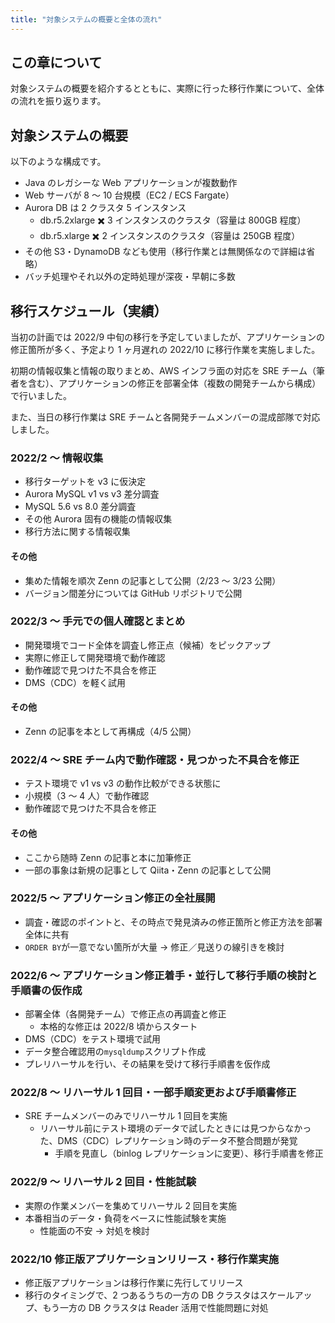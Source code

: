 ```yaml
---
title: "対象システムの概要と全体の流れ"
---
```


## この章について

対象システムの概要を紹介するとともに、実際に行った移行作業について、全体の流れを振り返ります。

## 対象システムの概要

以下のような構成です。

- Java のレガシーな Web アプリケーションが複数動作
- Web サーバが 8 〜 10 台規模（EC2 / ECS Fargate）
- Aurora DB は 2 クラスタ 5 インスタンス
  - db.r5.2xlarge ✖️ 3 インスタンスのクラスタ（容量は 800GB 程度）
  - db.r5.xlarge ✖️ 2 インスタンスのクラスタ（容量は 250GB 程度）
- その他 S3・DynamoDB なども使用（移行作業とは無関係なので詳細は省略）
- バッチ処理やそれ以外の定時処理が深夜・早朝に多数

## 移行スケジュール（実績）

当初の計画では 2022/9 中旬の移行を予定していましたが、アプリケーションの修正箇所が多く、予定より 1 ヶ月遅れの 2022/10 に移行作業を実施しました。

初期の情報収集と情報の取りまとめ、AWS インフラ面の対応を SRE チーム（筆者を含む）、アプリケーションの修正を部署全体（複数の開発チームから構成）で行いました。

また、当日の移行作業は SRE チームと各開発チームメンバーの混成部隊で対応しました。

### 2022/2 〜 情報収集

- 移行ターゲットを v3 に仮決定
- Aurora MySQL v1 vs v3 差分調査
- MySQL 5.6 vs 8.0 差分調査
- その他 Aurora 固有の機能の情報収集
- 移行方法に関する情報収集

#### その他

- 集めた情報を順次 Zenn の記事として公開（2/23 〜 3/23 公開）
- バージョン間差分については GitHub リポジトリで公開

### 2022/3 〜 手元での個人確認とまとめ

- 開発環境でコード全体を調査し修正点（候補）をピックアップ
- 実際に修正して開発環境で動作確認
- 動作確認で見つけた不具合を修正
- DMS（CDC）を軽く試用

#### その他

- Zenn の記事を本として再構成（4/5 公開）

### 2022/4 〜 SRE チーム内で動作確認・見つかった不具合を修正

- テスト環境で v1 vs v3 の動作比較ができる状態に
- 小規模（3 〜 4 人）で動作確認
- 動作確認で見つけた不具合を修正

#### その他

- ここから随時 Zenn の記事と本に加筆修正
- 一部の事象は新規の記事として Qiita・Zenn の記事として公開

### 2022/5 〜 アプリケーション修正の全社展開

- 調査・確認のポイントと、その時点で発見済みの修正箇所と修正方法を部署全体に共有
- `ORDER BY`が一意でない箇所が大量 → 修正／見送りの線引きを検討

### 2022/6 〜 アプリケーション修正着手・並行して移行手順の検討と手順書の仮作成

- 部署全体（各開発チーム）で修正点の再調査と修正
  - 本格的な修正は 2022/8 頃からスタート
- DMS（CDC）をテスト環境で試用
- データ整合確認用の`mysqldump`スクリプト作成
- プレリハーサルを行い、その結果を受けて移行手順書を仮作成

### 2022/8 〜 リハーサル 1 回目・一部手順変更および手順書修正

- SRE チームメンバーのみでリハーサル 1 回目を実施
  - リハーサル前にテスト環境のデータで試したときには見つからなかった、DMS（CDC）レプリケーション時のデータ不整合問題が発覚
    - 手順を見直し（binlog レプリケーションに変更）、移行手順書を修正

### 2022/9 〜 リハーサル 2 回目・性能試験

- 実際の作業メンバーを集めてリハーサル 2 回目を実施
- 本番相当のデータ・負荷をベースに性能試験を実施
  - 性能面の不安 → 対処を検討

### 2022/10 修正版アプリケーションリリース・移行作業実施

- 修正版アプリケーションは移行作業に先行してリリース
- 移行のタイミングで、2 つあるうちの一方の DB クラスタはスケールアップ、もう一方の DB クラスタは Reader 活用で性能問題に対処
